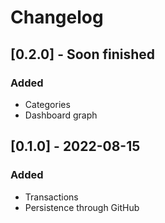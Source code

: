 # Changelog

## [0.2.0] - Soon finished
### Added
- Categories
- Dashboard graph

## [0.1.0] - 2022-08-15
### Added
- Transactions
- Persistence through GitHub
